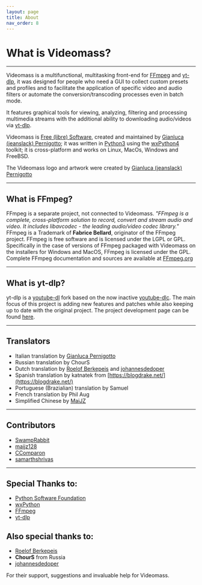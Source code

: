 ```yaml
---
layout: page
title: About
nav_order: 8
---
```


# What is Videomass?

---   

Videomass is a multifunctional, multitasking front-end for [FFmpeg](https://www.ffmpeg.org/) and 
[yt-dlp](https://github.com/yt-dlp/yt-dlp), it was designed for people who need 
a GUI to collect custom presets and profiles and to facilitate the application 
of specific video and audio filters or automate the conversion/transcoding 
processes even in batch mode. 

It features graphical tools for viewing, analyzing, filtering and processing multimedia 
streams with the additional ability to downloading audio/videos via 
[yt-dlp](https://github.com/yt-dlp/yt-dlp).  

Videomass is [Free (libre) Software](https://en.wikipedia.org/wiki/Free_software), 
created and maintained by [Gianluca (jeanslack) Pernigotto](https://github.com/jeanslack); 
it was written in [Python3](https://www.python.org/) using the 
[wxPython4](https://www.wxpython.org/) toolkit; it is cross-platform and works on 
Linux, MacOs, Windows and FreeBSD.   

The Videomass logo and artwork were created by [Gianluca (jeanslack) Pernigotto](https://github.com/jeanslack)   

---

## What is FFmpeg?

FFmpeg is a separate project, not connected to Videomass. *"FFmpeg is a
complete, cross-platform solution to record, convert and stream audio and video.
It includes libavcodec - the leading audio/video codec library."* FFmpeg is a
Trademark of **Fabrice Bellard**, originator of the FFmpeg project. FFmpeg is
free software and is licensed under the LGPL or GPL. Specifically in the case
of versions of FFmpeg packaged with Videomass on the installers for Windows and
MacOS, FFmpeg is licensed under the GPL. Complete FFmpeg documentation and
sources are available at [FFmpeg.org](https://www.ffmpeg.org/)

---

## What is yt-dlp?

yt-dlp is a [youtube-dl](http://ytdl-org.github.io/youtube-dl/) fork based on 
the now inactive [youtube-dlc](https://github.com/blackjack4494/yt-dlc). The main 
focus of this project is adding new features and patches while also keeping up 
to date with the original project. The project development page can be found 
[here](https://github.com/yt-dlp/yt-dlp).

---

## Translators

- Italian translation by [Gianluca Pernigotto](https://github.com/jeanslack)
- Russian translation by ChourS
- Dutch translation by [Roelof Berkepeis](https://github.com/tissatussa) and [johannesdedoper](https://github.com/johannesdedoper)
- Spanish translation by katnatek from [https://blogdrake.net/](https://blogdrake.net/) 
- Portuguese (Brazialian) translation by Samuel
- French translation by Phil Aug
- Simplified Chinese by [MaiJZ](https://github.com/maijz128)

---

## Contributors

- [SwampRabbit](https://github.com/SwampRabbit)
- [maijz128](https://github.com/maijz128)
- [CComparon](https://github.com/CComparon)
- [samarthshrivas](https://github.com/samarthshrivas)

---

## Special Thanks to:
- [Python Software Foundation](https://www.python.org/psf-landing/)
- [wxPython](https://wxpython.org/index.html)
- [FFmpeg](https://www.ffmpeg.org/)
- [yt-dlp](https://github.com/yt-dlp/yt-dlp)

## Also special thanks to:
- [Roelof Berkepeis](https://github.com/tissatussa)
- **ChourS** from Russia
- [johannesdedoper](https://github.com/johannesdedoper)

For their support, suggestions and invaluable help for Videomass.


